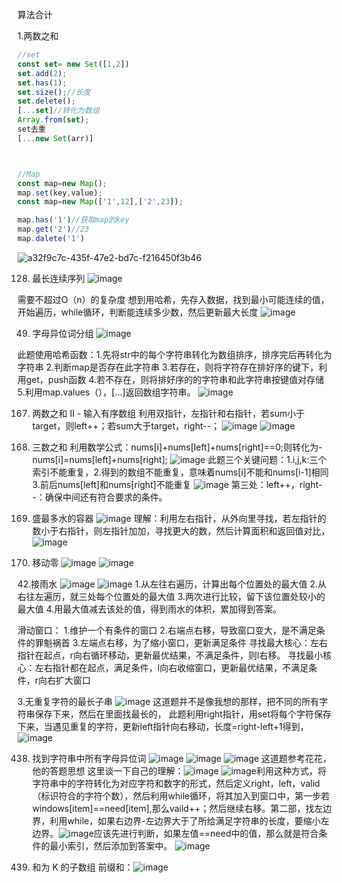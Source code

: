 算法合计

1.两数之和

```javascript
//set
const set= new Set([1,2])
set.add(2);
set.has(1);
set.size();//长度
set.delete();
[...set]//转化为数组
Array.from(set);
set去重
[...new Set(arr)]



//Map
const map=new Map();
map.set(key,value);
const map=new Map(['1',12],['2',23]);

map.has('1')//获取map的key
map.get('2')//23
map.dalete('1')
```

![a32f9c7c-435f-47e2-bd7c-f216450f3b46](file:///C:/Users/syyyyy/Pictures/Typedown/a32f9c7c-435f-47e2-bd7c-f216450f3b46.png)


128. 最长连续序列
![image](https://github.com/user-attachments/assets/dd7ae7e0-f51d-4773-aea5-3332b99e6a6c)

需要不超过O（n）的复杂度
想到用哈希，先存入数据，找到最小可能连续的值，开始遍历，while循环，判断能连续多少数，然后更新最大长度
![image](https://github.com/user-attachments/assets/dd4ad591-8ba1-4dcb-95ff-6f832f29b0cd)


49. 字母异位词分组
 ![image](https://github.com/user-attachments/assets/0751a859-80fb-4a89-9d06-8eeb86b7c4f7)
   
此题使用哈希函数：1.先将str中的每个字符串转化为数组排序，排序完后再转化为字符串  2.判断map是否存在此字符串  3.若存在，则将字符存在排好序的键下，利用get，push函数
4.若不存在，则将排好序的的字符串和此字符串按键值对存储  5.利用map.values（），[...]返回数组字符串。
![image](https://github.com/user-attachments/assets/961018b8-7632-4fd6-9a1b-a0afe743e941)

167. 两数之和 II - 输入有序数组
利用双指针，左指针和右指针，若sum小于target，则left++；若sum大于target，right--；
![image](https://github.com/user-attachments/assets/3d116f6c-b0a7-4892-a99b-885ed91b2db8)
![image](https://github.com/user-attachments/assets/56f4be58-b1c4-4d17-91b3-e7d800de6a7a)

15. 三数之和
利用数学公式：nums[i]+nums[left]+nums[right]==0;则转化为-nums[i]=nums[left]+nums[right];
![image](https://github.com/user-attachments/assets/e59fbfad-32de-4473-8c50-2d832b5296c1)
此题三个关键问题：1.i,j,k:三个索引不能重复，2.得到的数组不能重复，意味着nums[i]不能和nums[i-1]相同 3.前后nums[left]和nums[right]不能重复
![image](https://github.com/user-attachments/assets/e8c7f604-0bb1-4411-aed2-3613d3cf7ad1)
第三处：left++，right--：确保中间还有符合要求的条件。


11. 盛最多水的容器
![image](https://github.com/user-attachments/assets/0ac424d0-7cc5-41fd-b954-e7d65a6048d8)
理解：利用左右指针，从外向里寻找，若左指针的数小于右指针，则左指针加加，寻找更大的数，然后计算面积和返回值对比，
![image](https://github.com/user-attachments/assets/83880e35-482f-40c3-b770-73295b265a35)

283. 移动零
![image](https://github.com/user-attachments/assets/78022b45-af71-4833-9cfb-6bc81ab81323)
![image](https://github.com/user-attachments/assets/73124640-76cc-49c0-84b3-9f63a7876a4f)

42.接雨水
![image](https://github.com/user-attachments/assets/f044b279-1b8d-4bd0-9c30-7d5178a32723)
![image](https://github.com/user-attachments/assets/fef6693e-1786-49f7-9457-cb2ddb2eaac4)
1.从左往右遍历，计算出每个位置处的最大值
2.从右往左遍历，就三处每个位置处的最大值
3.两次进行比较，留下该位置处较小的最大值
4.用最大值减去该处的值，得到雨水的体积，累加得到答案。




滑动窗口：
1.维护一个有条件的窗口
2.右端点右移，导致窗口变大，是不满足条件的罪魁祸首
3.左端点右移，为了缩小窗口，更新满足条件
寻找最大核心：左右指针在起点，r向右循环移动，更新最优结果，不满足条件，则l右移。
寻找最小核心：左右指针都在起点，满足条件，l向右收缩窗口，更新最优结果，不满足条件，r向右扩大窗口

3.无重复字符的最长子串
![image](https://github.com/user-attachments/assets/8bc9ee45-b0f7-4661-ab16-c13c51e4c862)
这道题并不是像我想的那样，把不同的所有字符串保存下来，然后在里面找最长的，
此题利用right指针，用set将每个字符保存下来，当遇见重复的字符，更新left指针向右移动，长度=right-left+1得到，
![image](https://github.com/user-attachments/assets/34856644-c66d-466e-94cb-e3ab30a71408)

438. 找到字符串中所有字母异位词
![image](https://github.com/user-attachments/assets/10d9b768-e9dd-4bb6-a7e9-39676674d3c4)
![image](https://github.com/user-attachments/assets/9dc2fd16-16ab-418c-a5f5-c9de8da1877f)
![image](https://github.com/user-attachments/assets/0d3a2104-8a32-44dc-a7a2-b667c6cb1663)
这道题参考花花，他的答题思想
这里谈一下自己的理解：![image](https://github.com/user-attachments/assets/bf5b451a-5aae-4960-b599-ed3b9a99d14c)
![image](https://github.com/user-attachments/assets/d89dae70-43ac-4622-a627-09a97a03d946)利用这种方式，将字符串中的字符转化为对应字符和数字的形式，然后定义right，left，valid（标识符合的字符个数），然后利用while循环，将其加入到窗口中，第一步若windows[item]==need[item],那么vaild++；然后继续右移。第二部，找左边界，利用while，如果右边界-左边界大于了所给满足字符串的长度，要缩小左边界。![image](https://github.com/user-attachments/assets/08c32bb7-a476-46b4-8b56-3e9a4d451f32)应该先进行判断，如果左值==need中的值，那么就是符合条件的最小索引，然后添加到答案中。
![image](https://github.com/user-attachments/assets/a6faffaa-d5d5-447e-a003-92bc7ea1ac6e)


560. 和为 K 的子数组
前缀和：![image](https://github.com/user-attachments/assets/9cbe8c79-aa94-4a24-a73b-2d9b638ffc59)

